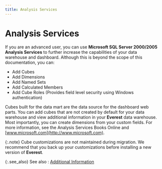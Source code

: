 ```yaml
---
title: Analysis Services
---
```


# Analysis Services


If you are an advanced user, you can use **Microsoft 
 SQL Server 2000/2005 Analysis Services** to further increase the  capabilities of your data warehouse and dashboard. Although this is beyond  the scope of this documentation, you can:

- Add Cubes
- Add Dimensions
- Add Named Sets
- Add Calculated  Members
- Add Cube Roles  (Provides field level security using Windows authentication)



Cubes built for the data mart are the data source for the dashboard  web parts. You can add cubes that are not created by default for your  data warehouse and view additional information in your **Everest**  data warehouse. Most importantly, you can create dimensions from your  custom fields. For more information, see the Analysis Services Books Online  and [www.microsoft.com](http://www.microsoft.com).


{:.note}
Cube customizations are not maintained during  migration. We recommend that you back up your customizations before installing  a new version of **Everest**.


{:.see_also}
See also
: [Additional  Information]({{site.db_baseurl}}/data-warehouse-overview/additional_information_ead.html)
